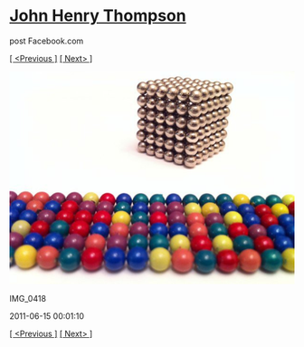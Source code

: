 # [John Henry Thompson](../README.md)
post Facebook.com

[[ <Previous ]](2011-06-15-1.md) [[ Next> ]](2011-06-15-3.md)

[![](../media/2011-06-15/Magnetic-Balls-IMG_0418.jpg)](../README.md)

IMG_0418

2011-06-15 00:01:10

[[ <Previous ]](2011-06-15-1.md) [[ Next> ]](2011-06-15-3.md)